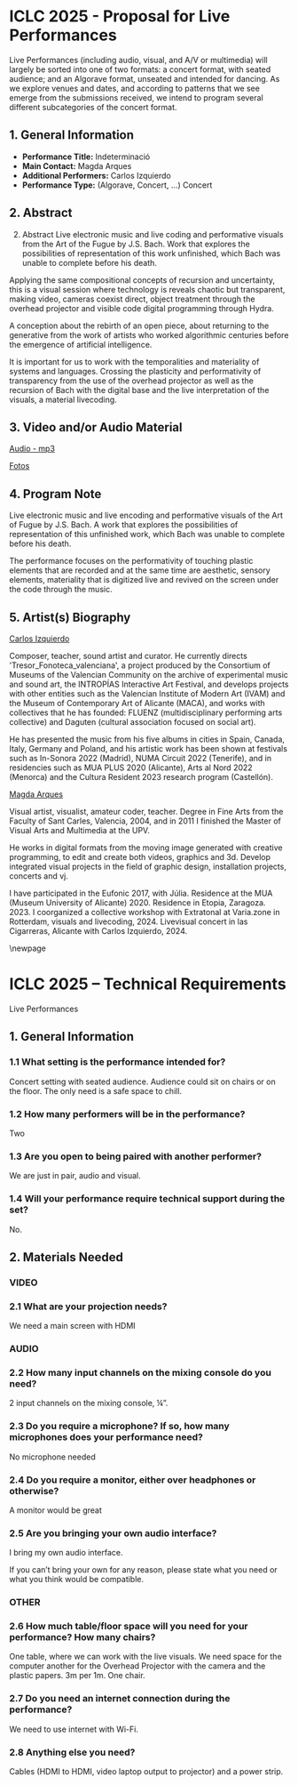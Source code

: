 # ICLC 2025 - Proposal for Live Performances

Live Performances (including audio, visual, and A/V or multimedia)
will largely be sorted into one of two formats: a concert format, with
seated audience; and an Algorave format, unseated and intended for
dancing. As we explore venues and dates, and according to patterns
that we see emerge from the submissions received, we intend to program
several different subcategories of the concert format.

## 1. General Information

- **Performance Title:**
Indeterminació
- **Main Contact:**
Magda Arques
- **Additional Performers:**
Carlos Izquierdo
- **Performance Type:** (Algorave, Concert, \...)
Concert
## 2. Abstract

2. Abstract
Live electronic music and live coding and performative visuals 
from the Art of the Fugue by J.S. Bach. Work that explores the possibilities 
of representation of this work unfinished, which Bach was unable to 
complete before his death.

Applying the same compositional concepts of recursion and uncertainty, 
this is a visual session where technology is reveals chaotic but transparent, 
making video, cameras coexist direct, object treatment through the overhead 
projector and visible code digital programming through Hydra. 
 
A conception about the rebirth of an open piece, about returning to the 
generative from the work of artists who worked algorithmic centuries before 
the emergence of artificial intelligence.

It is important for us to work with the temporalities and materiality 
of systems and languages. Crossing the plasticity and performativity of 
transparency from the use of the overhead projector as well as the recursion 
of Bach with the digital base and the live interpretation of 
the visuals, a material livecoding.

## 3. Video and/or Audio Material

[Audio - mp3](https://drive.google.com/drive/folders/1feX_q-J65kJC_NRkLJJt8knV6cho0vn-?usp=drive_link)

[Fotos](https://drive.google.com/drive/folders/1bWHrNiaDeNevRdWBcYmkQjaczEDvutCf?usp=drive_link)

## 4. Program Note

Live electronic music and live encoding and performative visuals of 
the Art of Fugue by J.S. Bach. A work that explores the possibilities 
of representation of this unfinished work, which Bach was unable 
to complete before his death.

The performance focuses on the performativity of touching plastic 
elements that are recorded and at the same time are aesthetic, 
sensory elements, materiality that is digitized live and revived 
on the screen under the code through the music.

## 5. Artist(s) Biography


[Carlos Izquierdo](https://carlos-izquierdo.com/)

Composer, teacher, sound artist and curator. He currently directs 
'Tresor_Fonoteca_valenciana', a project produced by the 
Consortium of Museums of the Valencian Community on the archive 
of experimental music and sound art, the INTROPÍAS Interactive 
Art Festival, and develops projects with other entities such 
as the Valencian Institute of Modern Art (IVAM) and the Museum 
of Contemporary Art of Alicante (MACA), and works with collectives 
that he has founded: FLUENZ (multidisciplinary performing arts 
collective) and Daguten (cultural association focused on social art).

He has presented the music from his five albums in cities 
in Spain, Canada, Italy, Germany and Poland, and his artistic 
work has been shown at festivals such as In-Sonora 2022 (Madrid), 
NUMA Circuit 2022 (Tenerife), and in residencies such as 
MUA PLUS 2020 (Alicante), Arts al Nord 2022 (Menorca) and 
the Cultura Resident 2023 research program (Castellón).

[Magda Arques](https://magdarques.cargo.site/)

Visual artist, visualist, amateur coder, teacher. Degree in Fine Arts from the 
Faculty of Sant Carles, Valencia, 2004, and in 2011 I finished 
the Master of Visual Arts and Multimedia at the UPV. 

He works in digital formats from the moving image generated 
with creative programming, to edit and create both videos, 
graphics and 3d. Develop integrated visual projects in the 
field of graphic design, installation projects, concerts and vj.

I have participated in the Eufonic 2017, with Júlia. Residence at 
the MUA (Museum University of Alicante) 2020. Residence in Etopia, 
Zaragoza. 2023. I coorganized a collective workshop with Extratonal 
at Varia.zone in Rotterdam, visuals and livecoding, 2024. Livevisual 
concert in las Cigarreras, Alicante with Carlos Izquierdo, 2024.

\newpage

# ICLC 2025 – Technical Requirements

Live Performances

## 1. General Information

### 1.1 What setting is the performance intended for?

Concert setting with seated audience. Audience could sit 
on chairs or on the floor. The only need is a safe space to chill.

### 1.2 How many performers will be in the performance?

Two

### 1.3 Are you open to being paired with another performer?

We are just in pair, audio and visual.

### 1.4 Will your performance require technical support during the set?

No.

## 2. Materials Needed

### VIDEO

### 2.1 What are your projection needs?

We need a main screen with HDMI

### AUDIO

### 2.2 How many input channels on the mixing console do you need?

2 input channels on the mixing console, ¼”.

### 2.3 Do you require a microphone? If so, how many microphones does your performance need?

No microphone needed

### 2.4 Do you require a monitor, either over headphones or otherwise?

A monitor would be great

### 2.5 Are you bringing your own audio interface?

I bring my own audio interface.

If you can’t bring your own for any reason, please state what you need
or what you think would be compatible.

### OTHER

### 2.6 How much table/floor space will you need for your performance? How many chairs?

One table, where we can work with the live visuals. We need space for the 
computer another for the Overhead Projector with the camera and the plastic 
papers. 3m per 1m. One chair.

### 2.7 Do you need an internet connection during the performance?

We need to use internet with Wi-Fi.

### 2.8 Anything else you need?

Cables (HDMI to HDMI, video laptop output to projector) and a power strip.
